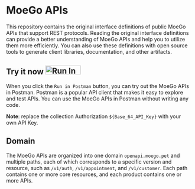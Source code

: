# MoeGo APIs        

This repository contains the original interface definitions of public
MoeGo APIs that support REST protocols. Reading the
original interface definitions can provide a better understanding of
MoeGo APIs and help you to utilize them more efficiently. You can also
use these definitions with open source tools to generate client
libraries, documentation, and other artifacts. 

## Try it now [<img src="https://run.pstmn.io/button.svg" alt="Run In Postman" style="width: 96px; height: 24px;">](https://app.getpostman.com/run-collection/30555124-2c27c225-3a6c-4234-bd4f-f818dc0a757c?action=collection%2Ffork&source=rip_markdown&collection-url=entityId%3D30555124-2c27c225-3a6c-4234-bd4f-f818dc0a757c%26entityType%3Dcollection%26workspaceId%3Ddb8fd53e-fafa-4b5e-bf78-8dd330f46a0b)

When you click the `Run in Postman` button, you can try out the MoeGo APIs in Postman. Postman is a popular API client that makes it easy to explore and test APIs. You can use the MoeGo APIs in Postman without writing any code.

**Note**: replace the collection Authorization `${Base_64_API_Key}` with your own API Key.

## Domain

The MoeGo APIs are organized into one domain `openapi.moego.pet` and multiple paths, each of which
corresponds to a specific version and resource, such as `/v1/auth`, `/v1/appointment`, and
`/v1/customer`. Each path contains one or more core resources, and each product
contains one or more APIs.
